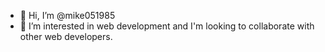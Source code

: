 - 👋 Hi, I’m @mike051985
- 👀 I’m interested in web development and I'm looking to collaborate with other web developers.

<!---
Hi!Nice to meet you!
--->
